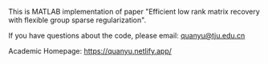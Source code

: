 This is MATLAB implementation of paper "Efficient low rank matrix recovery with flexible group sparse regularization".

If you have questions about the code, please email: quanyu@tju.edu.cn

Academic Homepage: https://quanyu.netlify.app/
